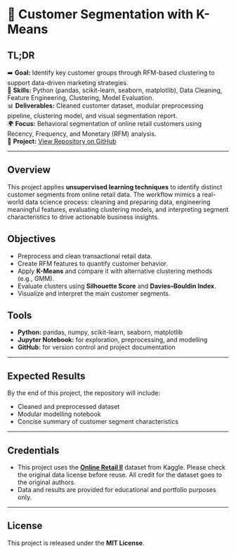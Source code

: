 # 🧩 Customer Segmentation with K-Means

## TL;DR

➡️ **Goal:** Identify key customer groups through RFM-based clustering to support data-driven marketing strategies.  
🧠 **Skills:** Python (pandas, scikit-learn, seaborn, matplotlib), Data Cleaning, Feature Engineering, Clustering, Model Evaluation.  
📊 **Deliverables:** Cleaned customer dataset, modular preprocessing pipeline, clustering model, and visual segmentation report.  
🌍 **Focus:** Behavioral segmentation of online retail customers using Recency, Frequency, and Monetary (RFM) analysis.  
🔗 **Project:** [View Repository on GitHub](https://github.com/pepas105/customer-segmentation) 

---

## Overview

This project applies **unsupervised learning techniques** to identify distinct customer segments from online retail data. The workflow mimics a real-world data science process: cleaning and preparing data, engineering meaningful features, evaluating clustering models, and interpreting segment characteristics to drive actionable business insights.

## Objectives

* Preprocess and clean transactional retail data.
* Create RFM features to quantify customer behavior.
* Apply **K-Means** and compare it with alternative clustering methods (e.g., GMM).
* Evaluate clusters using **Silhouette Score** and **Davies–Bouldin Index**.
* Visualize and interpret the main customer segments.

## Tools

* **Python:** pandas, numpy, scikit-learn, seaborn, matplotlib
* **Jupyter Notebook:** for exploration, preprocessing, and modelling
* **GitHub:** for version control and project documentation

---

## Expected Results

By the end of this project, the repository will include:

* Cleaned and preprocessed dataset
* Modular modelling notebook
* Concise summary of customer segment characteristics

---

## Credentials

* This project uses the [**Online Retail II**](https://www.kaggle.com/datasets/mashlyn/online-retail-ii-uci) dataset from Kaggle.
  Please check the original data license before reuse.
  All credit for the dataset goes to the original authors.
* Data and results are provided for educational and portfolio purposes only.

---

## License

This project is released under the **MIT License**.
